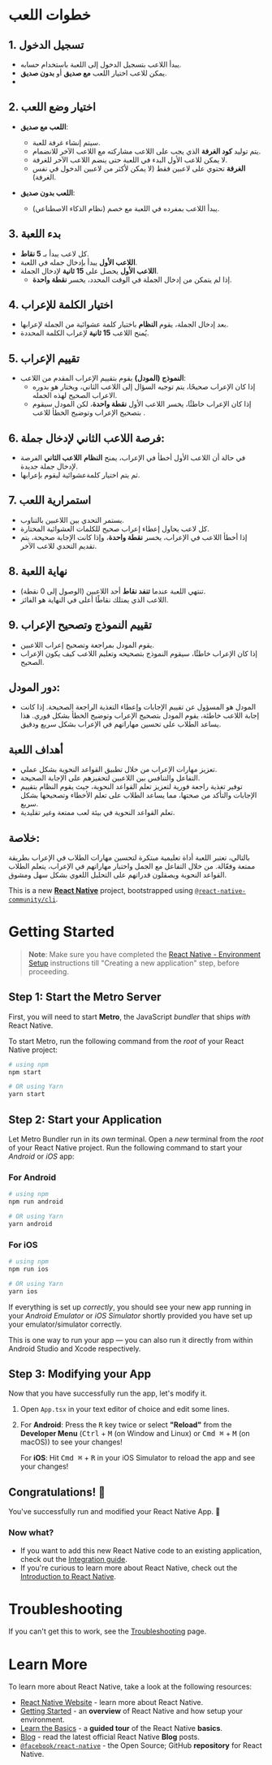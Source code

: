 # خطوات اللعب

## 1. تسجيل الدخول
- يبدأ اللاعب بتسجيل الدخول إلى اللعبة باستخدام حسابه.
- يمكن للاعب اختيار اللعب **مع صديق** أو **بدون صديق**.
- 
## 2. اختيار وضع اللعب
- **اللعب مع صديق**:
  - سيتم إنشاء غرفة للعبة.
  - يتم توليد **كود الغرفة** الذي يجب على اللاعب مشاركته مع اللاعب الآخر للانضمام.
  - لا يمكن للاعب الأول البدء في اللعبة حتى ينضم اللاعب الآخر للغرفة.
  - **الغرفة** تحتوي على لاعبين فقط (لا يمكن لأكثر من لاعبين الدخول في نفس الغرفة).

- **اللعب بدون صديق**:
  - يبدأ اللاعب بمفرده في اللعبة مع خصم (نظام الذكاء الاصطناعي).

## 3. بدء اللعبة
- كل لاعب يبدأ بـ **5 نقاط**.
- **اللاعب الأول** يبدأ بإدخال جمله  في اللعبة.
- **اللاعب الأول** يحصل على **15 ثانية** لإدخال الجملة.
  - إذا لم يتمكن من إدخال الجملة في الوقت المحدد، يخسر **نقطة واحدة**.
  
## 4. اختيار الكلمة للإعراب
- بعد إدخال الجملة، يقوم **النظام** باختيار كلمة عشوائية من الجملة لإعرابها.
- يُمنح اللاعب **15 ثانية** لإعراب الكلمة المحددة.

## 5. تقييم الإعراب
- **النموذج (المودل)** يقوم بتقييم الإعراب المقدم من اللاعب:
  - إذا كان الإعراب صحيحًا، يتم توجيه السؤال إلى اللاعب الثاني، ويختار هو بدوره الاعراب الصحيح لهذه الجمله.
  - إذا كان الإعراب خاطئًا، يخسر اللاعب الأول **نقطة واحدة**، لكن المودل سيقوم بتصحيح الإعراب وتوضيح الخطأ للاعب .

 ## 6. فرصة اللاعب الثاني لإدخال جملة:
- في حالة أن اللاعب الأول أخطأ في الإعراب، يمنح **النظام** **اللاعب الثاني** الفرصة لإدخال جملة جديدة.
- ثم يتم اختيار كلمةعشوائية ليقوم بإعرابها.

## 7. استمرارية اللعب
- يستمر التحدي بين اللاعبين بالتناوب.
- كل لاعب يحاول إعطاء إعراب صحيح للكلمات العشوائية المختارة.
- إذا أخطأ اللاعب في الإعراب، يخسر **نقطة واحدة**، وإذا كانت الإجابة صحيحة، يتم تقديم التحدي للاعب الآخر.

## 8. نهاية اللعبة
- تنتهي اللعبة عندما **تنفد نقاط** أحد اللاعبين (الوصول إلى 0 نقطة).
- اللاعب الذي يمتلك نقاطًا أعلى في النهاية هو الفائز.


## 9. تقييم النموذج وتصحيح الإعراب
- يقوم المودل بمراجعة وتصحيح إعراب اللاعبين.
- إذا كان الإعراب خاطئًا، سيقوم النموذج بتصحيحه وتعليم اللاعب كيف يكون الإعراب الصحيح.

## دور المودل:
- المودل هو المسؤول عن تقييم الإجابات وإعطاء التغذية الراجعة الصحيحة. إذا كانت إجابة اللاعب خاطئة، يقوم المودل بتصحيح الإعراب وتوضيح الخطأ بشكل فوري. هذا يساعد الطلاب على تحسين مهاراتهم في الإعراب بشكل سريع ودقيق.

## أهداف اللعبة
- تعزيز مهارات الإعراب من خلال تطبيق القواعد النحوية بشكل عملي.
- التفاعل والتنافس بين اللاعبين لتحفيزهم على الإجابة الصحيحة.
- توفير تغذية راجعة فورية لتعزيز تعلم القواعد النحوية، حيث يقوم النظام بتقييم الإجابات والتأكد من صحتها، مما يساعد الطلاب على تعلم الأخطاء وتصحيحها بشكل سريع.
- تعلم القواعد النحوية في بيئة لعب ممتعة وغير تقليدية.


## خلاصة:
بالتالي، تعتبر اللعبة أداة تعليمية مبتكرة لتحسين مهارات الطلاب في الإعراب بطريقة ممتعة وفعّالة. من خلال التفاعل مع الجمل واختبار مهاراتهم في الإعراب، يتعلم الطلاب القواعد النحوية ويصقلون قدراتهم على التحليل اللغوي بشكل سهل ومشوق.





















This is a new [**React Native**](https://reactnative.dev) project, bootstrapped using [`@react-native-community/cli`](https://github.com/react-native-community/cli).

# Getting Started

>**Note**: Make sure you have completed the [React Native - Environment Setup](https://reactnative.dev/docs/environment-setup) instructions till "Creating a new application" step, before proceeding.

## Step 1: Start the Metro Server

First, you will need to start **Metro**, the JavaScript _bundler_ that ships _with_ React Native.

To start Metro, run the following command from the _root_ of your React Native project:

```bash
# using npm
npm start

# OR using Yarn
yarn start
```

## Step 2: Start your Application

Let Metro Bundler run in its _own_ terminal. Open a _new_ terminal from the _root_ of your React Native project. Run the following command to start your _Android_ or _iOS_ app:

### For Android

```bash
# using npm
npm run android

# OR using Yarn
yarn android
```

### For iOS

```bash
# using npm
npm run ios

# OR using Yarn
yarn ios
```

If everything is set up _correctly_, you should see your new app running in your _Android Emulator_ or _iOS Simulator_ shortly provided you have set up your emulator/simulator correctly.

This is one way to run your app — you can also run it directly from within Android Studio and Xcode respectively.

## Step 3: Modifying your App

Now that you have successfully run the app, let's modify it.

1. Open `App.tsx` in your text editor of choice and edit some lines.
2. For **Android**: Press the <kbd>R</kbd> key twice or select **"Reload"** from the **Developer Menu** (<kbd>Ctrl</kbd> + <kbd>M</kbd> (on Window and Linux) or <kbd>Cmd ⌘</kbd> + <kbd>M</kbd> (on macOS)) to see your changes!

   For **iOS**: Hit <kbd>Cmd ⌘</kbd> + <kbd>R</kbd> in your iOS Simulator to reload the app and see your changes!

## Congratulations! :tada:

You've successfully run and modified your React Native App. :partying_face:



### Now what?

- If you want to add this new React Native code to an existing application, check out the [Integration guide](https://reactnative.dev/docs/integration-with-existing-apps).
- If you're curious to learn more about React Native, check out the [Introduction to React Native](https://reactnative.dev/docs/getting-started).

# Troubleshooting

If you can't get this to work, see the [Troubleshooting](https://reactnative.dev/docs/troubleshooting) page.

# Learn More

To learn more about React Native, take a look at the following resources:

- [React Native Website](https://reactnative.dev) - learn more about React Native.
- [Getting Started](https://reactnative.dev/docs/environment-setup) - an **overview** of React Native and how setup your environment.
- [Learn the Basics](https://reactnative.dev/docs/getting-started) - a **guided tour** of the React Native **basics**.
- [Blog](https://reactnative.dev/blog) - read the latest official React Native **Blog** posts.
- [`@facebook/react-native`](https://github.com/facebook/react-native) - the Open Source; GitHub **repository** for React Native.

